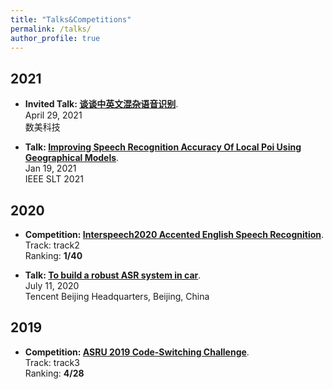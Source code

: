 ```yaml
---
title: "Talks&Competitions"
permalink: /talks/
author_profile: true
---
```


## 2021
* <b>Invited Talk: [谈谈中英文混杂语音识别](https://mp.weixin.qq.com/s?__biz=MzkyNzE2ODQ1OA==&mid=2247483846&idx=1&sn=6c96aa33d5f438722cca7cefb61341cf&chksm=c22d6363f55aea7513a943929ce2f71fd4e3ac1520201f26f8a34edd7cc5b0ec44ca384ec666&scene=132#wechat_redirect)</b>. <br>
April 29, 2021 <br>
数美科技 <br>

* <b>Talk: [Improving Speech Recognition Accuracy Of Local Poi Using Geographical Models](https://slideslive.com/38951575/improving-speech-recognition-accuracy-of-local-poi-using-geographical-models)</b>. <br>
Jan 19, 2021 <br>
IEEE SLT 2021 <br>

## 2020
* <b>Competition: [Interspeech2020 Accented English Speech Recognition](https://www.datatang.com/INTERSPEECH2020)</b>. <br>
Track: track2 <br>
Ranking: <b> 1/40 </b> <br>

* <b>Talk: [To build a robust ASR system in car](https://cloud.tencent.com/developer/salon/live-1246?channel=banner)</b>. <br>
July 11, 2020 <br>
Tencent Beijing Headquarters, Beijing, China <br>

## 2019
* <b>Competition: [ASRU 2019 Code-Switching Challenge](http://asru2019.org/wp/?page_id=1881)</b>. <br>
Track: track3 <br>
Ranking: <b> 4/28 </b> <br>
